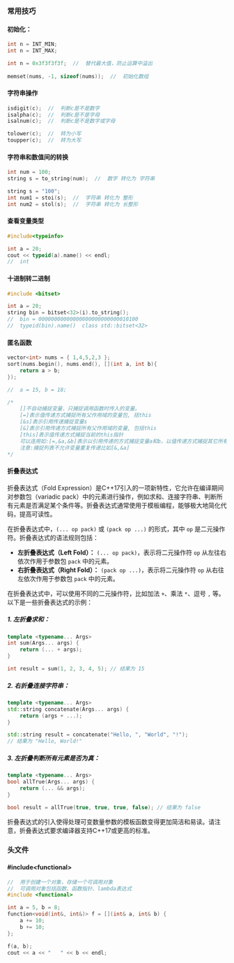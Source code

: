 

### 常用技巧

#### 初始化：

```C++
int n = INT_MIN;
int n = INT_MAX;

int n = 0x3f3f3f3f;  //  替代最大值，防止运算中溢出
    
memset(nums, -1, sizeof(nums));  //  初始化数组
```



#### 字符串操作

```C++
isdigit(c);  //  判断c是不是数字
isalpha(c);  //  判断c是不是字母
isalnum(c);  //  判断c是不是数字或字母

tolower(c);  //  转为小写
toupper(c);  //  转为大写
```



#### 字符串和数值间的转换

```C++
int num = 100;
string s = to_string(num);  //  数字 转化为 字符串

string s = "100";
int num1 = stoi(s);  //  字符串 转化为 整形
int num2 = stol(s);  //  字符串 转化为 长整形
```



#### 查看变量类型

```c++
#include<typeinfo>

int a = 20;
cout << typeid(a).name() << endl;
//  int
```



#### 十进制转二进制

```c++
#include <bitset>

int a = 20;
string bin = bitset<32>(i).to_string();
//  bin = 00000000000000000000000000010100
//  typeid(bin).name()  class std::bitset<32>
```





#### 匿名函数

```C++
vector<int> nums = { 1,4,5,2,3 };
sort(nums.begin(), nums.end(), [](int a, int b){
    return a > b;
});

//  a = 15, b = 18;

/*
	[]不自动捕捉变量，只捕捉调用函数时传入的变量。
    [=]表示值传递方式捕捉所有父作用域的变量包, 括this
    [&s]表示引用传递捕捉变量s
    [&]表示引用传递方式捕捉所有父作用域的变量, 包括this
    [this]表示值传递方式捕捉当前的this指针
    可以连用如:[=,&a,&b]表示以引用传递的方式捕捉变量a和b，以值传递方式捕捉其它所有变量
    注意:捕捉列表不允许变量重复传递比如[&,&a]
*/
```





#### 折叠表达式

折叠表达式（Fold Expression）是C++17引入的一项新特性，它允许在编译期间对参数包（variadic pack）中的元素进行操作，例如求和、连接字符串、判断所有元素是否满足某个条件等。折叠表达式通常使用于模板编程，能够极大地简化代码，提高可读性。

在折叠表达式中，`(... op pack)` 或 `(pack op ...)` 的形式，其中 `op` 是二元操作符。折叠表达式的语法规则包括：

- **左折叠表达式（Left Fold）：** `(... op pack)`，表示将二元操作符 `op` 从左往右依次作用于参数包 `pack` 中的元素。
- **右折叠表达式（Right Fold）：** `(pack op ...)`，表示将二元操作符 `op` 从右往左依次作用于参数包 `pack` 中的元素。

在折叠表达式中，可以使用不同的二元操作符，比如加法 `+`、乘法 `*`、逗号 `,` 等。以下是一些折叠表达式的示例：

#####  1. **左折叠求和：**

```c++
template <typename... Args>
int sum(Args... args) {
    return (... + args);
}

int result = sum(1, 2, 3, 4, 5); // 结果为 15
```

##### 2. **右折叠连接字符串：**

```c++
template <typename... Args>
std::string concatenate(Args... args) {
    return (args + ...);
}

std::string result = concatenate("Hello, ", "World", "!");
// 结果为 "Hello, World!"
```

##### 3. **左折叠判断所有元素是否为真：**

```c++
template <typename... Args>
bool allTrue(Args... args) {
    return (... && args);
}

bool result = allTrue(true, true, true, false); // 结果为 false
```

折叠表达式的引入使得处理可变数量参数的模板函数变得更加简洁和易读。请注意，折叠表达式要求编译器支持C++17或更高的标准。







### 头文件

#### #include\<functional>

```C++
//  用于创建一个对象，存储一个可调用对象
//  可调用对象包括函数、函数指针、lambda表达式
#include <functional>

int a = 5, b = 8;
function<void(int&, int&)> f = [](int& a, int& b) {
    a += 10;
    b += 10;
};

f(a, b);
cout << a << "   " << b << endl;
```





























